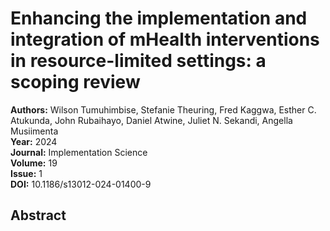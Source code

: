 # Enhancing the implementation and integration of mHealth interventions in resource-limited settings: a scoping review

**Authors:** Wilson Tumuhimbise, Stefanie Theuring, Fred Kaggwa, Esther C. Atukunda, John Rubaihayo, Daniel Atwine, Juliet N. Sekandi, Angella Musiimenta  
**Year:** 2024  
**Journal:** Implementation Science  
**Volume:** 19  
**Issue:** 1  
**DOI:** 10.1186/s13012-024-01400-9  

## Abstract


